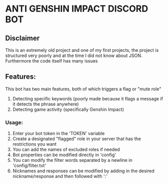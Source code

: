 # ANTI GENSHIN IMPACT DISCORD BOT

## Disclaimer
This is an extremely old project and one of my first projects, the project is structured very poorly and at the time I did not know about JSON. Furthermore
the code itself has many issues

## Features:
This bot has two main features, both of which triggers a flag or "mute role"
1. Detecting specific keywords (poorly made because it flags a message if it detects the phrase anywhere)
2. Detecting game activity (specifically Genshin Impact)

### Usage:
1. Enter your bot token in the 'TOKEN' variable
2. Create a designated "flagged" role in your server that has the restrictions you want
3. You can add the names of excluded roles if needed
4. Bot properties can be modified directly in 'config'
5. You can modify the filter words separated by a newline in 'config/filter.txt'
6. Nicknames and responses can be modified by adding in the desired nickname/response and then followed with ':'
